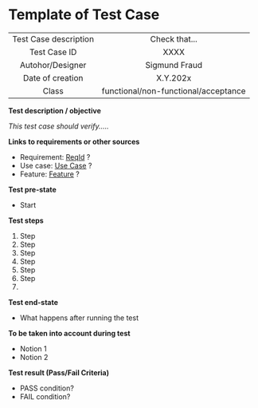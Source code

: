 # Template of Test Case


| | |
|:-:|:-:|
| Test Case description | Check that... |
| Test Case ID | XXXX |
| Autohor/Designer | Sigmund Fraud | 
| Date of creation | X.Y.202x |
| Class | functional/non-functional/acceptance |

**Test description / objective**

*This test case should verify.....*

**Links to requirements or other sources**

* Requirement: [ReqId]() ?   
* Use case: [Use Case](template-usecase.md) ? 
* Feature: [Feature](template-feature.md) ?

**Test pre-state**
* Start

**Test steps**


1. Step
2. Step
3. Step
4. Step
5. Step
6. Step
7. 


**Test end-state**

* What happens after running the test

**To be taken into account during test**

* Notion 1
* Notion 2


**Test result (Pass/Fail Criteria)**


* PASS condition? 
* FAIL condition?



